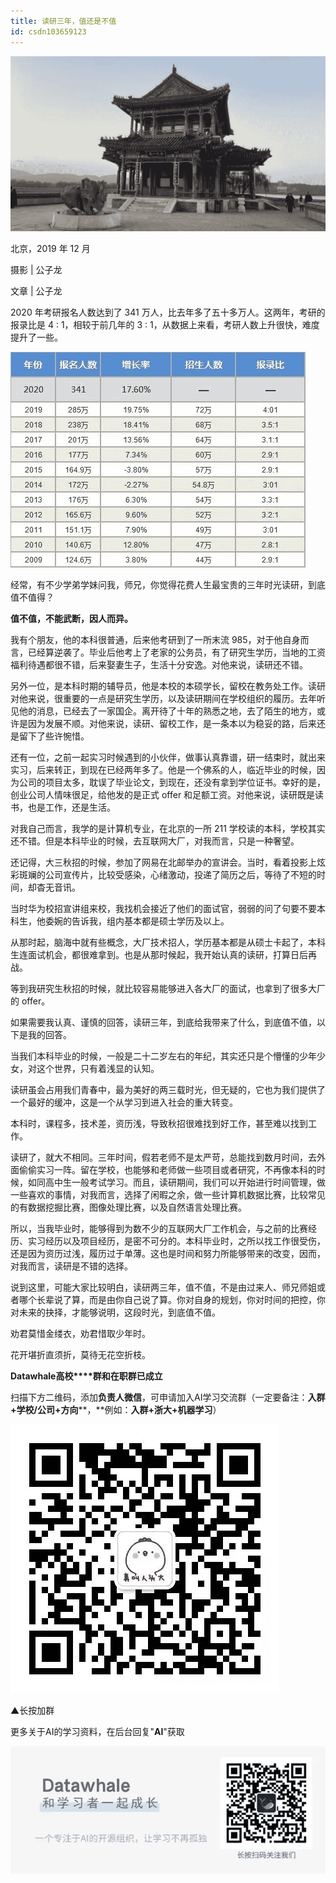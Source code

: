 ```yaml
---
title: 读研三年，值还是不值
id: csdn103659123
---
```


![](../img/b649d6f7b0ae5cd73c425169877b9a85.png)

北京，2019 年 12 月 

摄影 | 公子龙

文章 | 公子龙

2020 年考研报名人数达到了 341 万人，比去年多了五十多万人。这两年，考研的报录比是 4 : 1，相较于前几年的 3 : 1，从数据上来看，考研人数上升很快，难度提升了一些。

![](../img/e69436e144910ecf231f399bf33bf50f.png)

经常，有不少学弟学妹问我，师兄，你觉得花费人生最宝贵的三年时光读研，到底值不值得？

**值不值，不能武断，因人而异。**

我有个朋友，他的本科很普通，后来他考研到了一所末流 985，对于他自身而言，已经算逆袭了。毕业后他考上了老家的公务员，有了研究生学历，当地的工资福利待遇都很不错，后来娶妻生子，生活十分安逸。对他来说，读研还不错。

另外一位，是本科时期的辅导员，他是本校的本硕学长，留校在教务处工作。读研对他来说，很重要的一点是研究生学历，以及读研期间在学校组织的履历。去年听见他的消息，已经去了一家国企。离开待了十年的熟悉之地，去了陌生的地方，或许是因为发展不顺。对他来说，读研、留校工作，是一条本以为稳妥的路，后来还是留下了些许惋惜。

还有一位，之前一起实习时候遇到的小伙伴，做事认真靠谱，研一结束时，就出来实习，后来转正，到现在已经两年多了。他是一个佛系的人，临近毕业的时候，因为公司的项目太多，耽误了毕业论文，到现在，还没有拿到学位证书。幸好的是，创业公司人情味很足，给他发的是正式 offer 和足额工资。对他来说，读研既是读书，也是工作，还是生活。

对我自己而言，我学的是计算机专业，在北京的一所 211 学校读的本科，学校其实还不错。但是本科毕业的时候，去互联网大厂，对我而言，只是一种奢望。

还记得，大三秋招的时候，参加了网易在北邮举办的宣讲会。当时，看着投影上炫彩斑斓的公司宣传片，比较受感染，心绪激动，投递了简历之后，等待了不短的时间，却杳无音讯。

当时华为校招宣讲组来校，我找机会接近了他们的面试官，弱弱的问了句要不要本科生，他委婉的告诉我，组内基本都是硕士学历及以上。

从那时起，脑海中就有些概念，大厂技术招人，学历基本都是从硕士卡起了，本科生连面试机会，都很难拿到。也是从那时候起，我开始认真的读研，打算日后再战。

等到我研究生秋招的时候，就比较容易能够进入各大厂的面试，也拿到了很多大厂的 offer。

如果需要我认真、谨慎的回答，读研三年，到底给我带来了什么，到底值不值，以下是我的回答。

当我们本科毕业的时候，一般是二十二岁左右的年纪，其实还只是个懵懂的少年少女，对这个世界，只有着浅显的认知。

读研虽会占用我们青春中，最为美好的两三载时光，但无疑的，它也为我们提供了一个最好的缓冲，这是一个从学习到进入社会的重大转变。

本科时，课程多，技术差，资历浅，导致秋招很难找到好工作，甚至难以找到工作。

读研了，就大不相同。三年时间，假若老师不是太严苛，总能找到数月时间，去外面偷偷实习一阵。留在学校，也能够和老师做一些项目或者研究，不再像本科的时候，如同高中生一般考试学习。而且，读研期间，我们可以开始进行时间管理，做一些喜欢的事情，对我而言，选择了闲暇之余，做一些计算机数据比赛，比较常见的有数据挖掘比赛，图像处理比赛，以及自然语言处理比赛。

所以，当我毕业时，能够得到为数不少的互联网大厂工作机会，与之前的比赛经历、实习经历以及项目经历，是密不可分的。本科毕业时，之所以找工作很受伤，还是因为资历过浅，履历过于单薄。这也是时间和努力所能够带来的改变，因而，对我而言，读研是不错的选择。

说到这里，可能大家比较明白，读研两三年，值不值，不是由过来人、师兄师姐或者哪个长辈说了算，而是由你自己说了算。你对自身的规划，你对时间的把控，你对未来的抉择，才能够说明，这段时光，到底值不值。

劝君莫惜金缕衣，劝君惜取少年时。

花开堪折直须折，莫待无花空折枝。

**Datawhale高校****群和在职群已成立**

扫描下方二维码，添加**负责人微信**，可申请加入AI学习交流群（一定要备注：**入群+学校/公司+方向****，**例如：**入群+浙大+机器学习**）

![](../img/88aadbdc222d4251cbbf6248db3e9d2b.png)

▲长按加群

更多关于AI的学习资料，在后台回复"**AI**"获取

![](../img/c9fc28281f04883122fd5d7760e99804.png)